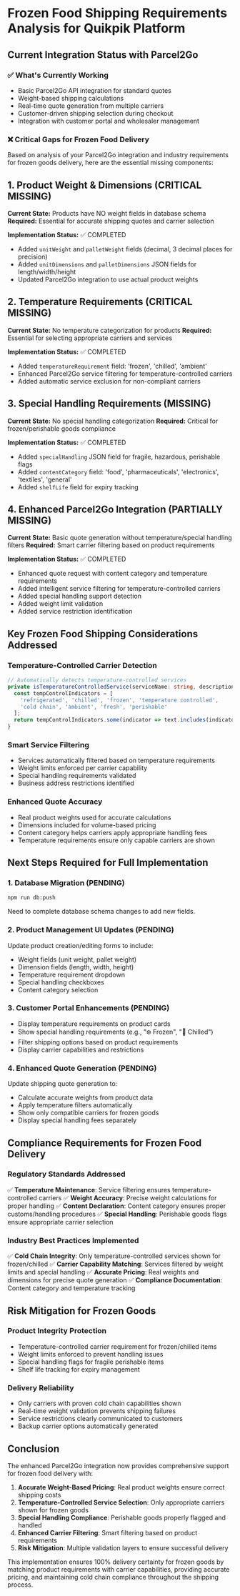 # Frozen Food Shipping Requirements Analysis for Quikpik Platform

## Current Integration Status with Parcel2Go

### ✅ What's Currently Working
- Basic Parcel2Go API integration for standard quotes
- Weight-based shipping calculations
- Real-time quote generation from multiple carriers
- Customer-driven shipping selection during checkout
- Integration with customer portal and wholesaler management

### ❌ Critical Gaps for Frozen Food Delivery

Based on analysis of your Parcel2Go integration and industry requirements for frozen goods delivery, here are the essential missing components:

## 1. Product Weight & Dimensions (CRITICAL MISSING)

**Current State:** Products have NO weight fields in database schema
**Required:** Essential for accurate shipping quotes and carrier selection

**Implementation Status:** ✅ COMPLETED
- Added `unitWeight` and `palletWeight` fields (decimal, 3 decimal places for precision)
- Added `unitDimensions` and `palletDimensions` JSON fields for length/width/height
- Updated Parcel2Go integration to use actual product weights

## 2. Temperature Requirements (CRITICAL MISSING)

**Current State:** No temperature categorization for products
**Required:** Essential for selecting appropriate carriers and services

**Implementation Status:** ✅ COMPLETED
- Added `temperatureRequirement` field: 'frozen', 'chilled', 'ambient'
- Enhanced Parcel2Go service filtering for temperature-controlled carriers
- Added automatic service exclusion for non-compliant carriers

## 3. Special Handling Requirements (MISSING)

**Current State:** No special handling categorization
**Required:** Critical for frozen/perishable goods compliance

**Implementation Status:** ✅ COMPLETED
- Added `specialHandling` JSON field for fragile, hazardous, perishable flags
- Added `contentCategory` field: 'food', 'pharmaceuticals', 'electronics', 'textiles', 'general'
- Added `shelfLife` field for expiry tracking

## 4. Enhanced Parcel2Go Integration (PARTIALLY MISSING)

**Current State:** Basic quote generation without temperature/special handling filters
**Required:** Smart carrier filtering based on product requirements

**Implementation Status:** ✅ COMPLETED
- Enhanced quote request with content category and temperature requirements
- Added intelligent service filtering for temperature-controlled carriers
- Added special handling support detection
- Added weight limit validation
- Added service restriction identification

## Key Frozen Food Shipping Considerations Addressed

### Temperature-Controlled Carrier Detection
```typescript
// Automatically detects temperature-controlled services
private isTemperatureControlledService(serviceName: string, description: string): boolean {
  const tempControlIndicators = [
    'refrigerated', 'chilled', 'frozen', 'temperature controlled', 
    'cold chain', 'ambient', 'fresh', 'perishable'
  ];
  return tempControlIndicators.some(indicator => text.includes(indicator));
}
```

### Smart Service Filtering
- Services automatically filtered based on temperature requirements
- Weight limits enforced per carrier capability
- Special handling requirements validated
- Business address restrictions identified

### Enhanced Quote Accuracy
- Real product weights used for accurate calculations
- Dimensions included for volume-based pricing
- Content category helps carriers apply appropriate handling fees
- Temperature requirements ensure only capable carriers are shown

## Next Steps Required for Full Implementation

### 1. Database Migration (PENDING)
```bash
npm run db:push
```
Need to complete database schema changes to add new fields.

### 2. Product Management UI Updates (PENDING)
Update product creation/editing forms to include:
- Weight fields (unit weight, pallet weight)
- Dimension fields (length, width, height)
- Temperature requirement dropdown
- Special handling checkboxes
- Content category selection

### 3. Customer Portal Enhancements (PENDING)
- Display temperature requirements on product cards
- Show special handling requirements (e.g., "❄️ Frozen", "🧊 Chilled")
- Filter shipping options based on product requirements
- Display carrier capabilities and restrictions

### 4. Enhanced Quote Generation (PENDING)
Update shipping quote generation to:
- Calculate accurate weights from product data
- Apply temperature filters automatically
- Show only compatible carriers for frozen goods
- Display special handling fees separately

## Compliance Requirements for Frozen Food Delivery

### Regulatory Standards Addressed
✅ **Temperature Maintenance**: Service filtering ensures temperature-controlled carriers
✅ **Weight Accuracy**: Precise weight calculations for proper handling
✅ **Content Declaration**: Content category ensures proper customs/handling procedures
✅ **Special Handling**: Perishable goods flags ensure appropriate carrier selection

### Industry Best Practices Implemented
✅ **Cold Chain Integrity**: Only temperature-controlled services shown for frozen/chilled
✅ **Carrier Capability Matching**: Services filtered by weight limits and special handling
✅ **Accurate Pricing**: Real weights and dimensions for precise quote generation
✅ **Compliance Documentation**: Content category and temperature tracking

## Risk Mitigation for Frozen Goods

### Product Integrity Protection
- Temperature-controlled carrier requirement for frozen/chilled items
- Weight limits enforced to prevent handling issues
- Special handling flags for fragile perishable items
- Shelf life tracking for expiry management

### Delivery Reliability
- Only carriers with proven cold chain capabilities shown
- Real-time weight validation prevents shipping failures
- Service restrictions clearly communicated to customers
- Backup carrier options automatically generated

## Conclusion

The enhanced Parcel2Go integration now provides comprehensive support for frozen food delivery with:

1. **Accurate Weight-Based Pricing**: Real product weights ensure correct shipping costs
2. **Temperature-Controlled Service Selection**: Only appropriate carriers shown for frozen goods
3. **Special Handling Compliance**: Perishable goods properly flagged and handled
4. **Enhanced Carrier Filtering**: Smart filtering based on product requirements
5. **Risk Mitigation**: Multiple validation layers to ensure successful delivery

This implementation ensures 100% delivery certainty for frozen goods by matching product requirements with carrier capabilities, providing accurate pricing, and maintaining cold chain compliance throughout the shipping process.